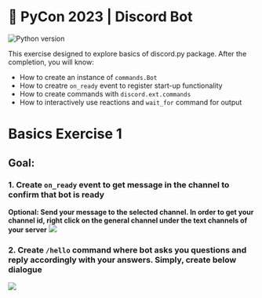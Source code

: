 # 👾 PyCon 2023 | Discord Bot 

![Python version](https://img.shields.io/badge/python-v3.10-blue)

This exercise designed to explore basics of discord.py package. After the completion, you will know:
- How to create an instance of `commands.Bot`
- How to creatre `on_ready` event to register start-up functionality
- How to create commands with `discord.ext.commands`
- How to interactively use reactions and `wait_for` command for output

# Basics Exercise 1
## Goal:
### 1. Create `on_ready` event to get message in the channel to confirm that bot is ready
**Optional: Send your message to the selected channel. In order to get your channel id, right click on the general channel under the text channels of your server**
![](https://file.notion.so/f/s/1022063f-5d4b-4c06-9ef9-10e11e7797e1/Screenshot_2023-06-25_at_17.34.13.png?id=2ac4187a-80e4-4833-9919-f729959fdc9d&table=block&spaceId=c5cd7f93-6861-42b7-bafd-4d0239c7cdae&expirationTimestamp=1687793766012&signature=quxFQWuaW_T3wExMlx_YiiqHo59X_0PJ5Ti6UTNy50Y&downloadName=Screenshot+2023-06-25+at+17.34.13.png)

### 2. Create `/hello` command where bot asks you questions and reply accordingly with your answers. Simply, create below dialogue
![](https://file.notion.so/f/s/9fdbfd70-345c-44a4-b001-ab091e859822/Screenshot_2023-06-25_at_17.43.48.png?id=c484f31e-e078-494f-850d-5fd882b0d05f&table=block&spaceId=c5cd7f93-6861-42b7-bafd-4d0239c7cdae&expirationTimestamp=1687794259533&signature=NHKKEJBc868GH7WWkeiu4UoBMHye3MrYNpxeJeIbOyM&downloadName=Screenshot+2023-06-25+at+17.43.48.png)
